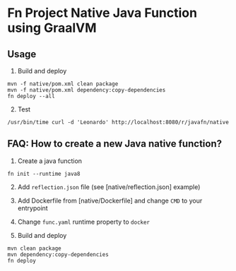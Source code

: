 # Fn Project Native Java Function using GraalVM

## Usage

1. Build and deploy

```
mvn -f native/pom.xml clean package
mvn -f native/pom.xml dependency:copy-dependencies
fn deploy --all
```

2. Test

```
/usr/bin/time curl -d 'Leonardo' http://localhost:8080/r/javafn/native
```

## FAQ: How to create a new Java native function?

1. Create a java function

`fn init --runtime java8`

2. Add `reflection.json` file (see [native/reflection.json] example)

3. Add Dockerfile from [native/Dockerfile] and change `CMD` to your entrypoint

4. Change `func.yaml` runtime property to `docker`

5. Build and deploy

```
mvn clean package
mvn dependency:copy-dependencies
fn deploy
```
